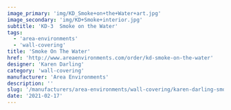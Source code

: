 ```yaml
---
image_primary: 'img/KD_Smoke+on+the+Water+art.jpg'
image_secondary: 'img/KD+Smoke+interior.jpg'
subtitle: 'KD-3  Smoke on the Water'
tags:
  - 'area-environments'
  - 'wall-covering'
title: 'Smoke On The Water'
href: 'http://www.areaenvironments.com/order/kd-smoke-on-the-water'
designer: 'Karen Darling'
category: 'wall-covering'
manufacturer: 'Area Environments'
description: ''
slug: '/manufacturers/area-environments/wall-covering/karen-darling-smoke-on-the-water'
date: '2021-02-17'
---
```

